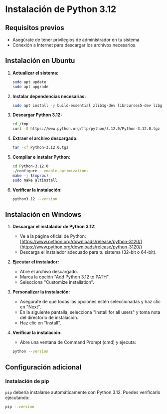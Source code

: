 # Instalación de Python 3.12

## Requisitos previos

- Asegúrate de tener privilegios de administrador en tu sistema.
- Conexión a Internet para descargar los archivos necesarios.

## Instalación en Ubuntu

1. **Actualizar el sistema:**

    ```sh
    sudo apt update
    sudo apt upgrade
    ```

2. **Instalar dependencias necesarias:**

    ```sh
    sudo apt install -y build-essential zlib1g-dev libncurses5-dev libgdbm-dev libnss3-dev libssl-dev libreadline-dev libffi-dev curl libbz2-dev
    ```

3. **Descargar Python 3.12:**

    ```sh
    cd /tmp
    curl -O https://www.python.org/ftp/python/3.12.0/Python-3.12.0.tgz
    ```

4. **Extraer el archivo descargado:**

    ```sh
    tar -xf Python-3.12.0.tgz
    ```

5. **Compilar e instalar Python:**

    ```sh
    cd Python-3.12.0
    ./configure --enable-optimizations
    make -j $(nproc)
    sudo make altinstall
    ```

6. **Verificar la instalación:**

    ```sh
    python3.12 --version
    ```

## Instalación en Windows

1. **Descargar el instalador de Python 3.12:**

    - Ve a la página oficial de Python: [https://www.python.org/downloads/release/python-3120/](https://www.python.org/downloads/release/python-3120/)
    - Descarga el instalador adecuado para tu sistema (32-bit o 64-bit).

2. **Ejecutar el instalador:**

    - Abre el archivo descargado.
    - Marca la opción "Add Python 3.12 to PATH".
    - Selecciona "Customize installation".

3. **Personalizar la instalación:**

    - Asegúrate de que todas las opciones estén seleccionadas y haz clic en "Next".
    - En la siguiente pantalla, selecciona "Install for all users" y toma nota del directorio de instalación.
    - Haz clic en "Install".

4. **Verificar la instalación:**

    - Abre una ventana de Command Prompt (cmd) y ejecuta:

    ```sh
    python --version
    ```

## Configuración adicional

### Instalación de pip

`pip` debería instalarse automáticamente con Python 3.12. Puedes verificarlo ejecutando:

```sh
pip --version
